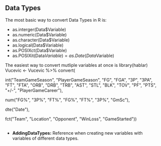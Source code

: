 ## Data Types 

The most basic way to convert Data Types in R is: 
- as.interger(Data$Variable)
- as.numeric(Data$Variable)
- as.character(Data$Variable)
- as.logical(Data$Variable)
- as.POSIXct(Data$Variable)
- as.POSIXit(Data$Variable)
= as.Date(Data$Variable)

The easiest way to convert mutliple variables at once is 
library(hablar) 
Vucevic <- Vucevic %>% convert(

  int("TeamGameSeason", "PlayerGameSeason", "FG", "FGA", "3P", "3PA", "FT", "FTA", "ORB", 
      "DRB", "TRB", "AST", "STL", "BLK", "TOV", "PF", "PTS", "+/-", "PlayerGameCareer"), 
      
  num("FG%", "3P%", "FT%", "FG%", "FT%", "3P%", "GmSc"),
  
  dte("Date"),
  
  fct("Team", "Location", "Opponent", "WinLoss", "GameStarted"))
  
## 

- **AddingDataTypes:** Reference when creating new variables with variables of different data types. 
